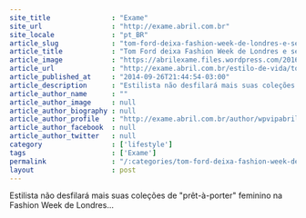 ```yaml
---
site_title               : "Exame"
site_url                 : "http://exame.abril.com.br"
site_locale              : "pt_BR"
article_slug             : "tom-ford-deixa-fashion-week-de-londres-e-segue-para-la"
article_title            : "Tom Ford deixa Fashion Week de Londres e segue para LA"
article_image            : "https://abrilexame.files.wordpress.com/2016/09/size_960_16_9_tomford1.jpg?quality=70&strip=all&w=960"
article_url              : "http://exame.abril.com.br/estilo-de-vida/tom-ford-deixa-fashion-week-de-londres-e-segue-para-la/"
article_published_at     : "2014-09-26T21:44:54-03:00"
article_description      : "Estilista não desfilará mais suas coleções de 'prêt-à-porter' feminino na Fashion Week de Londres..."
article_author_name      : ""
article_author_image     : null
article_author_biography : null
article_author_profile   : "http://exame.abril.com.br/author/wpvipabril/"
article_author_facebook  : null
article_author_twitter   : null
category                 : ['lifestyle']
tags                     : ['Exame']
permalink                : "/:categories/tom-ford-deixa-fashion-week-de-londres-e-segue-para-la/"
layout                   : post
---
```


Estilista não desfilará mais suas coleções de "prêt-à-porter" feminino na Fashion Week de Londres...
